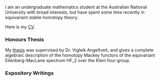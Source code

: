 I am an undergraduate mathematics student at the Australian National University with broad interests, but have spent some time recently in equivariant stable homotopy theory.

Here is my [CV](./CV.pdf).

### Honours Thesis

My [thesis](./thesis.pdf) was supervised by Dr. Vigleik Angeltveit, and gives a complete algebraic description of the homotopy Mackey functors of the equivariant Eilenberg-MacLane spectrum HF_2 over the Klein four-group.

### Expository Writings
